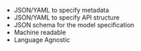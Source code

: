 * JSON/YAML to specify metadata
* JSON/YAML to specify API structure
* JSON schema for the model specification
* Machine readable
* Language Agnostic